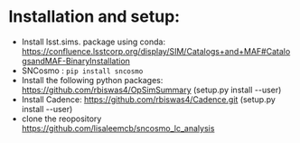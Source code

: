 # Installation and setup:

- Install lsst.sims. package using conda:
https://confluence.lsstcorp.org/display/SIM/Catalogs+and+MAF#CatalogsandMAF-BinaryInstallation
- SNCosmo : `pip install sncosmo`
- Install the following python packages:
https://github.com/rbiswas4/OpSimSummary (setup.py install --user)
- Install Cadence: https://github.com/rbiswas4/Cadence.git (setup.py install --user)
- clone the reopository https://github.com/lisaleemcb/sncosmo_lc_analysis 



